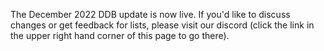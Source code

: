 The December 2022 DDB update is now live. If you'd like to discuss changes or get feedback for lists, please visit our discord (click the link in the upper right hand corner of this page to go there).